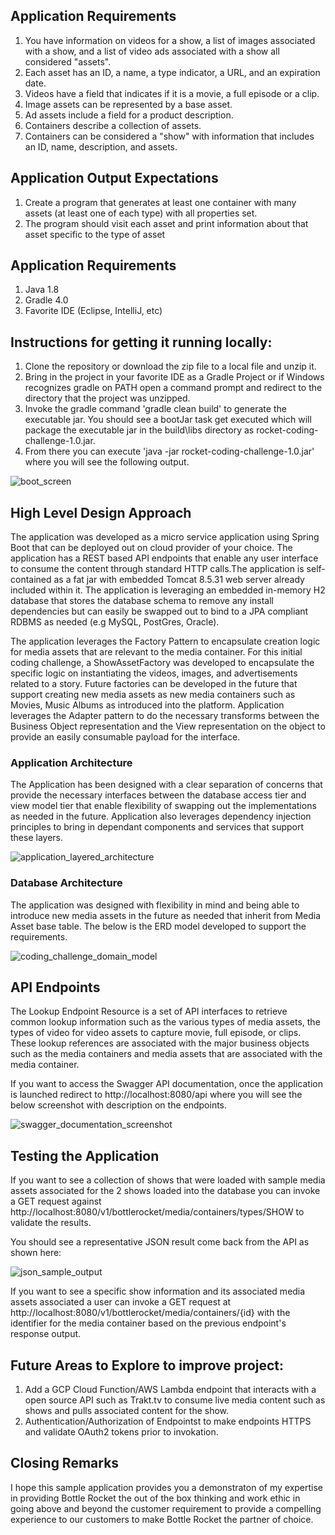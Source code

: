## Application Requirements

1. You have information on videos for a show, a list of images associated with a show, and a list of video ads associated with a show all considered "assets".
2. Each asset has an ID, a name, a type indicator, a URL, and an expiration date.
3. Videos have a field that indicates if it is a movie, a full episode or a clip.
4. Image assets can be represented by a base asset.
5. Ad assets include a field for a product description.
6. Containers describe a collection of assets.
7. Containers can be considered a "show" with information that includes an ID, name, description, and assets.

## Application Output Expectations

1. Create a program that generates at least one container with many assets (at least one of each type) with all properties set.
2. The program should visit each asset and print information about that asset specific to the type of asset 

## Application Requirements
1. Java 1.8
2. Gradle 4.0
3. Favorite IDE (Eclipse, IntelliJ, etc)

## Instructions for getting it running locally:
1. Clone the repository or download the zip file to a local file and unzip it.
2. Bring in the project in your favorite IDE as a Gradle Project or if Windows recognizes gradle on PATH open a command prompt and redirect to the directory that the project was unzipped.
3. Invoke the gradle command 'gradle clean build' to generate the executable jar. You should see a bootJar task get executed which will package the executable jar in the build\libs directory as rocket-coding-challenge-1.0.jar. 
4. From there you can execute 'java -jar rocket-coding-challenge-1.0.jar' where you will see the following output.

![boot_screen](https://user-images.githubusercontent.com/26190211/40958165-e74d9706-685d-11e8-924d-18b0e234f383.GIF)

## High Level Design Approach

The application was developed as a micro service application using Spring Boot that can be deployed out on cloud provider of your choice. The application has a REST based API endpoints that enable any user interface to consume the content through standard HTTP calls.The application is self-contained as a fat jar with embedded Tomcat 8.5.31 web server already included within it. The application is leveraging an embedded in-memory H2 database that stores the database schema to remove any install dependencies but can easily be swapped out to bind to a JPA compliant RDBMS as needed (e.g MySQL, PostGres, Oracle).

The application leverages the Factory Pattern to encapsulate creation logic for media assets that are relevant to the media container. For this initial coding challenge, a ShowAssetFactory was developed to encapsulate the specific logic on instantiating the videos, images, and advertisements related to a story. Future factories can be developed in the future that support creating new media assets as new media containers such as Movies, Music Albums as introduced into the platform. Application leverages the Adapter pattern to do the necessary transforms between the Business Object representation and the View representation on the object to provide an easily consumable payload for the interface. 

### Application Architecture

The Application has been designed with a clear separation of concerns that provide the necessary interfaces between the database access tier and view model tier that enable flexibility of swapping out the implementations as needed in the future. Application also leverages dependency injection principles to bring in dependant components and services that support these layers.

![application_layered_architecture](https://user-images.githubusercontent.com/26190211/40993385-2016e2fc-68bf-11e8-9195-4571d7fc57f8.PNG)

### Database Architecture

The application was designed with flexibility in mind and being able to introduce new media assets in the future as needed that inherit from Media Asset base table. The below is the ERD model developed to support the requirements.

![coding_challenge_domain_model](https://user-images.githubusercontent.com/26190211/40994382-a6468182-68c1-11e8-9590-566ddd4df351.PNG)

## API Endpoints

The Lookup Endpoint Resource is a set of API interfaces to retrieve common lookup information such as the various types of media assets, the types of video for video assets to capture movie, full episode, or clips. These lookup references are associated with the major business objects such as the media containers and media assets that are associated with the media container.

If you want to access the Swagger API documentation, once the application is launched redirect to http://localhost:8080/api where you will see the below screenshot with description on the endpoints.

![swagger_documentation_screenshot](https://user-images.githubusercontent.com/26190211/40956978-7d29750c-6858-11e8-8e93-316426090911.GIF)

## Testing the Application

If you want to see a collection of shows that were loaded with sample media assets associated for the 2 shows loaded into the database you can invoke a GET request against http://localhost:8080/v1/bottlerocket/media/containers/types/SHOW to validate the results.

You should see a representative JSON result come back from the API as shown here:

![json_sample_output](https://user-images.githubusercontent.com/26190211/40957789-3e942e82-685c-11e8-98f9-e2a7e3c91486.GIF)

If you want to see a specific show information and its associated media assets associated a user can invoke a GET request at http://localhost:8080/v1/bottlerocket/media/containers/{id} with the identifier for the media container based on the previous endpoint's response output.

## Future Areas to Explore to improve project:

1. Add a GCP Cloud Function/AWS Lambda endpoint that interacts with a open source API such as Trakt.tv to consume live media content such as shows and pulls associated content for the show. 
2. Authentication/Authorization of Endpointst to make endpoints HTTPS and validate OAuth2 tokens prior to invokation.

## Closing Remarks

I hope this sample application provides you a demonstraton of my expertise in providing Bottle Rocket the out of the box thinking and work ethic in going above and beyond the customer requirement to provide a compelling experience to our customers to make Bottle Rocket the partner of choice.
